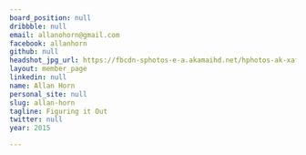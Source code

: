 ```yaml
---
board_position: null
dribbble: null
email: allanohorn@gmail.com
facebook: allanhorn
github: null
headshot_jpg_url: https://fbcdn-sphotos-e-a.akamaihd.net/hphotos-ak-xaf1/v/t1.0-9/p720x720/419477_10150697699880845_1192613075_n.jpg?oh=d4a522a9816e14f6065ccb302f1b83cd&oe=545DCCD9&__gda__=1417368424_f2946dec1a891b3314308de05aa67cfb
layout: member_page
linkedin: null
name: Allan Horn
personal_site: null
slug: allan-horn
tagline: Figuring it Out
twitter: null
year: 2015

---
```

